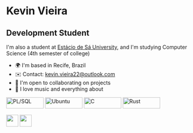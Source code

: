 Kevin Vieira
==========================

Development Student
-----------------------------



I'm also a student at [Estácio de Sá University](https://estacio.br/inscricao?gclid=Cj0KCQiAsdKbBhDHARIsANJ6-jdkNc7Y2bSEHcLsOPwoUGrJ6Lnx4cOZ-5_RiKbnUZQXG0OvY2CE8qUaAi88EALw_wcB&gclsrc=aw.ds), and I'm studying Computer Science (4th semester of college)

* 🌍  I'm based in Recife, Brazil
* ✉️  Contact: [kevin.vieira22@outlook.com](mailto:kevin.vieira22@outlook.com)
* 🤝  I'm open to collaborating on projects
* 🎵  I love music and everything about 
<p>
<p>


<p align="left">
<a href="https://www.oracle.com/br/database/technologies/appdev/plsql.html" target="_blank" rel="noreferrer"><img src="https://img.shields.io/badge/PLSQL-F80000?style=for-the-badge&logo=oracle&logoColor=black" width="100" height="30" alt="PL/SQL" /></a>
<a href="https://ubuntu.com" target="_blank" rel="noreferrer"><img src="https://img.shields.io/badge/Ubuntu-E95420?style=for-the-badge&logo=ubuntu&logoColor=white" width="100" height="30" alt="Ubuntu" /></a>
<a href="https://www.microsoft.com/pt-br/windows?r=1" target="_blank" rel="noreferrer"><img src="https://img.shields.io/badge/Windows-0078D6?style=for-the-badge&logo=windows&logoColor=white" width="100" height="30" alt="C" /></a>
<a href="https://www.java.com/pt-BR/" target="_blank" rel="noreferrer"><img src="https://img.shields.io/badge/OpenJDK-ED8B00?style=for-the-badge&logo=openjdk&logoColor=white" width="100" height="30" alt="Rust" /></a>
 


<p align="left">
 <a href="https://github.com/keevet/keevet" target="_blank" rel="noreferrer"><img src="https://raw.githubusercontent.com/danielcranney/readme-generator/main/public/icons/socials/github-dark.svg" width="32" height="32" /></a>
 <a href="https://www.linkedin.com/in/kevinsv/" target="_blank" rel="noreferrer"><img src="https://raw.githubusercontent.com/danielcranney/readme-generator/main/public/icons/socials/linkedin.svg" width="32" height="32" /></a> 
